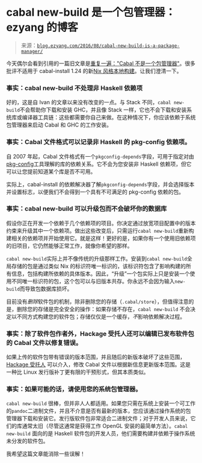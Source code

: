 <!--yml

类别：未分类

日期：2024-07-01 18:17:05

-->

# cabal new-build 是一个包管理器：ezyang 的博客

> 来源：[`blog.ezyang.com/2016/08/cabal-new-build-is-a-package-manager/`](http://blog.ezyang.com/2016/08/cabal-new-build-is-a-package-manager/)

今天偶尔会看到引用的一篇旧文章是[重复一遍："Cabal 不是一个包管理器"](https://ivanmiljenovic.wordpress.com/2010/03/15/repeat-after-me-cabal-is-not-a-package-manager/)。很多批评不适用于 cabal-install 1.24 的新[Nix 风格本地构建](http://blog.ezyang.com/2016/05/announcing-cabal-new-build-nix-style-local-builds/)。让我们澄清一下。

### 事实：cabal new-build 不处理非 Haskell 依赖项

好的，这是自 Ivan 的文章以来没有改变的一点。与 Stack 不同，`cabal new-build`不会帮助你下载和安装 GHC，并且像 Stack 一样，它也不会下载和安装系统库或编译器工具链：这些都需要你自己来做。在这种情况下，你应该依赖于系统包管理器来启动 Cabal 和 GHC 的工作安装。

### 事实：Cabal 文件格式可以记录非 Haskell 的 pkg-config 依赖项。

自 2007 年起，Cabal 文件格式有一个`pkgconfig-depends`字段，可用于指定对由[pkg-config](https://en.wikipedia.org/wiki/Pkg-config)工具理解的库的依赖关系。它不会为您安装非 Haskell 依赖项，但它可以让您提前知道某个库是否不可用。

实际上，cabal-install 的依赖解决器了解`pkgconfig-depends`字段，并会选择版本并设置标志，以便我们不会得到一个具有不可满足的 pkg-config 依赖的包。

### 事实：cabal new-build 可以升级包而不会破坏你的数据库

假设你正在开发一个依赖于几个依赖项的项目。你决定通过放宽项目配置中的版本约束来升级其中一个依赖项。做出这些改变后，只需运行`cabal new-build`重新构建相关的依赖项并开始使用它。就是这样！更好的是，如果你有一个使用旧依赖项的旧项目，它仍然能够正常工作，就像你希望的那样。

`cabal new-build`实际上并不像传统的升级那样工作。安装到`cabal new-build`全局存储的包是通过类似 Nix 的标识符唯一标识的，该标识符包含了影响构建的所有信息，包括构建所依赖的具体版本。因此，“升级”一个包实际上只是安装一个使用不同唯一标识符的包，这个包可以与旧版本共存。你永远不会因为输入`new-build`而导致包数据库损坏。

目前没有*删除*软件包的机制，除非删除您的存储（`.cabal/store`），但值得注意的是，删除您的存储是完全安全的操作：如果存储不存在，`cabal new-build` 不会决定以不同方式构建您的软件包；存储仅仅是一个缓存，*不*影响依赖解决过程。

### 事实：除了软件包作者外，Hackage 受托人还可以编辑已发布软件包的 Cabal 文件以修复错误。

如果上传的软件包带有错误的版本范围，并且随后的新版本破坏了这些范围，[Hackage 受托人](https://www.haskell.org/wiki/Hackage_trustees) 可以介入，修改 Cabal 文件以根据新信息更新版本范围。这是一种比 Linux 发行版补丁更有限的干预形式，但其本质类似。

### 事实：如果可能的话，请使用您的系统包管理器。

`cabal new-build` 很棒，但并非人人都适用。如果您只需在系统上安装一个可工作的`pandoc`二进制文件，并且不介意是否有最新的版本，您应该通过操作系统的包管理器下载和安装它。发行版软件包非常适合二进制文件；对于开发人员来说，它们的库通常太旧（尽管这通常是获得工作 OpenGL 安装的最简单方法）。`cabal new-build` 面向的是 Haskell 软件包的开发人员，他们需要构建并依赖于操作系统未分发的软件包。

我希望这篇文章能消除一些误解！
